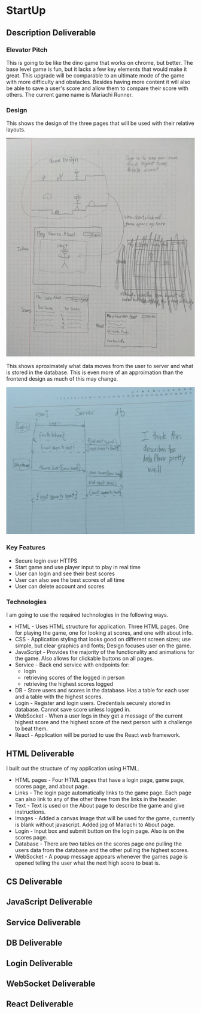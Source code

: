 # StartUp


## Description Deliverable


### Elevator Pitch
This is going to be like the dino game that works on chrome, but better. The base level 
game is fun, but it lacks a few key elements that would make it great. This upgrade will be 
comparable to an ultimate mode of the game with more difficulty and obstacles. 
Besides having more content it will also be able to save a user's score and allow 
them to compare their score with others. The current game name is Mariachi Runner. 

### Design

This shows the design of the three pages that will be used with their relative layouts.

![Mock](Design2.jpg)

This shows aproximately what data moves from the user to server and what is stored in the database. 
This is even more of an approimation than the frontend design as much of this may change. 

![Mock](BackEnd.jpg)

### Key Features
- Secure login over HTTPS
- Start game and use player input to play in real time
- User can login and see their best scores
- User can also see the best scores of all time
- User can delete account and scores

### Technologies
I am going to use the required technologies in the following ways.

- HTML - Uses HTML structure for application. Three HTML pages. One for playing the game, one for looking at scores, and one with about info.
- CSS - Application styling that looks good on different screen sizes; use simple, but clear graphics and fonts; Design focuses user on the game.
- JavaScript - Provides the majority of the functionality and animations for the game. Also allows for clickable buttons on all pages. 
- Service - Back end service with endpoints for:
    - login
    - retrieving scores of the logged in person
    - retrieving the highest scores logged
- DB - Store users and scores in the database. Has a table for each user and a table with the highest scores.
- Login - Register and login users. Credentials securely stored in database. Cannot save score unless logged in. 
- WebSocket - When a user logs in they get a message of the current highest score and the highest score of the next person with a challenge to beat them. 
- React - Application will be ported to use the React web framework.


## HTML Deliverable
I built out the structure of my application using HTML.

- HTML pages - Four HTML pages that have a login page, game page, scores page, and about page.
- Links - The login page automatically links to the game page. Each page can also link to any of the other three from the links in the header. 
- Text - Text is used on the About page to describe the game and give instructions. 
- Images - Added a canvas image that will be used for the game, currently is blank without javascript. Added jpg of Mariachi to About page. 
- Login - Input box and submit button on the login page. Also is on the scores page.
- Database - There are two tables on the scores page one pulling the users data from the database and the other pulling the highest scores. 
- WebSocket - A popup message appears whenever the games page is opened telling the user what the next high score to beat is. 


## CS Deliverable

## JavaScript Deliverable

## Service Deliverable

## DB Deliverable

## Login Deliverable

## WebSocket Deliverable

## React Deliverable
